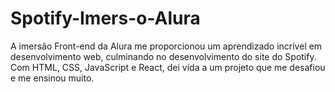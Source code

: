 # Spotify-Imers-o-Alura
A imersão Front-end da Alura me proporcionou um aprendizado incrível em desenvolvimento web, culminando no desenvolvimento do site do Spotify. Com HTML, CSS, JavaScript e React, dei vida a um projeto que me desafiou e me ensinou muito.
